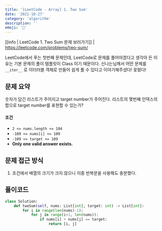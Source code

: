 ```yaml
---
title: '[LeetCode - Array] 1. Two Sum'
date: '2021-10-27'
category: 'algorithm'
description: ''
emoji: '🔢'
---
```


[[info | LeetCode 1. Two Sum 문제 보러가기]]
| https://leetcode.com/problems/two-sum/



LeetCode에서 푸는 첫번째 문제인데, LeetCode로 문제를 풀어야겠다고 생각아 든 이유는 기본 문제의 풀이 템플릿이 Class 이기 때문이다. 신나는님께서 어떤 문제를 `__iter__` 로 이터러블 객체로 만들어 쉽게 풀 수 있다고 이야기해주셨다! 꽂혔다! 



## 문제 요약

숫자가 담긴 리스트가 주어지고 target number가 주어진다. 리스트의 몇번째 인덱스의 합으로 target number를 표현할 수 있는가?

#### 조건

- `2 <= nums.length <= 104`
- `-109 <= nums[i] <= 109`
- `-109 <= target <= 109`
- **Only one valid answer exists.**

## 문제 접근 방식

1. 조건에서 배열의 크기가 크지 않으니 이중 반복문을 사용해도 충분했다.

## 풀이코드

```python
class Solution:
    def twoSum(self, nums: List[int], target: int) -> List[int]:
        for i in range(len(nums)-1):
            for j in range(i+1, len(nums)):
                if nums[i] + nums[j] == target:
                    return [i, j]
```



